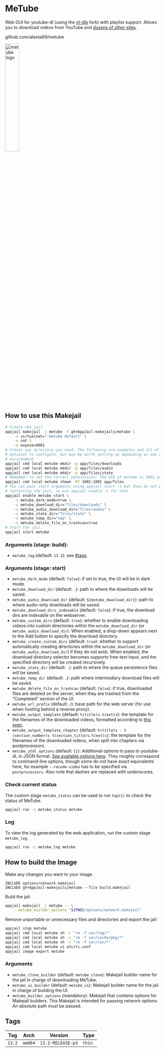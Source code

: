 # MeTube

Web GUI for youtube-dl (using the [yt-dlp](https://github.com/yt-dlp/yt-dlp) fork) with playlist support. Allows you to download videos from YouTube and [dozens of other sites](https://github.com/yt-dlp/yt-dlp/blob/master/supportedsites.md).

github.com/alexta69/metube

<img src="https://raw.githubusercontent.com/alexta69/metube/master/favicon/android-chrome-384x384.png" alt="metube logo" width="30%" height="auto">

## How to use this Makejail

```sh
# Create the jail.
appjail makejail -j metube -f gh+AppJail-makejails/metube \
    -o virtualnet=":metube default" \
    -o nat \
    -o expose=8081
# Create any directory you need. The following are examples and all of them are
# optional to configure, but may be worth setting up depending on you and your
# environment.
appjail cmd local metube mkdir -p app/files/downloads
appjail cmd local metube mkdir -p app/files/audio
appjail cmd local metube mkdir -p app/files/state
# Remember to set the correct permissions. The UID of metube is 1001 and its GID is 1001.
appjail cmd local metube chown -Rf 1001:1001 app/files
# You can pass start arguments using appjail start -s but they do not persist after
# restarting the jail, so use appjail enable -s for that.
appjail enable metube start \
    -s metube_dark_mode=true \
    -s metube_download_dir="files/downloads" \
    -s metube_audio_download_dir="files/audio" \
    -s metube_state_dir="files/state" \
    -s metube_temp_dir="tmp" \
    -s metube_delete_file_on_trashcan=true
# Start the jail.
appjail start metube
```

### Arguments (stage: build):

* `metube_tag` (default: `13.2`): see [#tags](#tags).

### Arguments (stage: start)

* `metube_dark_mode` (default: `false`): if set to true, the UI will be in dark mode.
* `metube_download_dir` (default: `.`): path to where the downloads will be saved.
* `metube_audio_download_dir` (default: `${metube_download_dir}`): path to where audio-only downloads will be saved.
* `metube_download_dirs_indexable` (default: `false`): if true, the download dirs are indexable on the webserver.
* `metube_custom_dirs` (default: `true`): whether to enable downloading videos into custom directories within the `metube_download_dir` (or `metube_audio_download_dir`). When enabled, a drop-down appears next to the Add button to specify the download directory.
* `metube_create_custom_dirs` (default: `true`): whether to support automatically creating directories within the `metube_download_dir` (or `metube_audio_download_dir`) if they do not exist. When enabled, the download directory selector becomes supports free-text input, and the specified directory will be created recursively.
* `metube_state_dir` (default: `.`): path to where the queue persistence files will be saved. 
* `metube_temp_dir` (default: `.`): path where intermediary download files will be saved. 
* `metube_delete_file_on_trashcan` (default: `false`): if true, downloaded files are deleted on the server, when they are trashed from the "Completed" section of the UI.
* `metube_url_prefix` (default: `/`): base path for the web server (for use when hosting behind a reverse proxy).
* `metube_output_template` (default: `%(title)s.%(ext)s`): the template for the filenames of the downloaded videos, formatted according to [this spec](https://github.com/yt-dlp/yt-dlp/blob/master/README.md#output-template).
* `metube_output_template_chapter` (default: `%(title)s - %(section_number)s %(section_title)s.%(ext)s`): the template for the filenames of the downloaded videos, when split into chapters via postprocessors.
* `metube_ytdl_options` (default: `{}`): Additional options to pass to youtube-dl, in JSON format. [See available options here](https://github.com/yt-dlp/yt-dlp/blob/master/yt_dlp/YoutubeDL.py#L192). They roughly correspond to command-line options, though some do not have exact equivalents here, for example `--recode-video` has to be specified via `postprocessors`. Also note that dashes are replaced with underscores.

### Check current status

The custom stage `metube_status` can be used to run `top(1)` to check the status of MeTube.

```sh
appjail run -s metube_status metube
```

### Log

To view the log generated by the web application, run the custom stage `metube_log`.

```sh
appjail run -s metube_log metube
```

## How to build the Image

Make any changes you want to your image.

```
INCLUDE options/network.makejail
INCLUDE gh+AppJail-makejails/metube --file build.makejail
```

Build the jail:

```sh
appjail makejail -j metube -- \
    --metube_builder_options "${PWD}/options/network.makejail"
```

Remove unportable or unnecessary files and directories and export the jail:

```sh
appjail stop metube
appjail cmd local metube sh -c "rm -f var/log/*"
appjail cmd local metube sh -c "rm -f var/cache/pkg/*"
appjail cmd local metube sh -c "rm -f var/run/*"
appjail cmd local metube vi etc/rc.conf
appjail image export metube
```

### Arguments

* `metube_clone_builder` (default: `metube_clone`): Makejail builder name for the jail in charge of downloading MeTube.
* `metube_ui_builder` (default: `metube_ui`): Makejail builder name for the jail in charge of building the UI.
* `metube_builder_options` (mandatory): Makejail that contains options for Makejail builders. This Makejail is intended for passing network options. An absolute path must be passed.

## Tags

| Tag    | Arch    | Version           | Type   |
| ------ | ------- | ----------------- | ------ |
| `13.2` | `amd64` | `13.2-RELEASE-p3` | `thin` |
